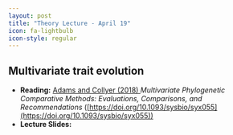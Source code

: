 ```yaml
---
layout: post
title: "Theory Lecture - April 19"
icon: fa-lightbulb
icon-style: regular
---
```


## Multivariate trait evolution


* **Reading:** [Adams and Collyer (2018) <i class="fas fa-file-pdf"></i>](https://academic.oup.com/sysbio/article/67/1/14/3867043?login=true) _Multivariate Phylogenetic Comparative Methods: Evaluations, Comparisons, and Recommendations_ ([https://doi.org/10.1093/sysbio/syx055](https://doi.org/10.1093/sysbio/syx055))
* **Lecture Slides:** [<i class="fas fa-chalkboard-teacher"></i>](https://eeob-macroevolution.github.io/course-documents/lecture-slides/15-MultivariatePCMs.pdf)
